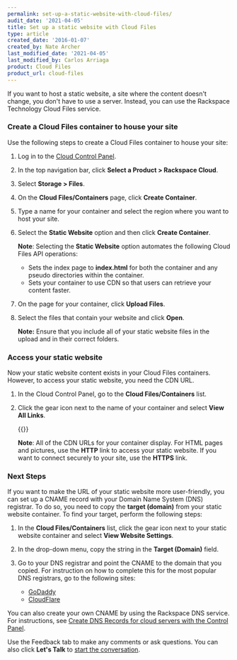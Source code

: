 ```yaml
---
permalink: set-up-a-static-website-with-cloud-files/
audit_date: '2021-04-05'
title: Set up a static website with Cloud Files
type: article
created_date: '2016-01-07'
created_by: Nate Archer
last_modified_date: '2021-04-05'
last_modified_by: Carlos Arriaga
product: Cloud Files
product_url: cloud-files
---
```


If you want to host a static website, a site where the content doesn't
change, you don't have to use a server. Instead, you can use the
Rackspace Technology Cloud Files service.

### Create a Cloud Files container to house your site

Use the following steps to create a Cloud Files container to house your site:

1.  Log in to the [Cloud Control Panel](https://login.rackspace.com/).

2.  In the top navigation bar, click **Select a Product > Rackspace Cloud**.

3.  Select **Storage > Files**.

4.  On the **Cloud Files/Containers** page, click **Create Container**.

5.  Type a name for your container and select the region where you want
    to host your site.

6.  Select the **Static Website** option and then click
    **Create Container**.

    **Note**: Selecting the **Static Website** option automates the
    following Cloud Files API operations:
    -   Sets the index page to **index.html** for both the container and
        any pseudo directories within the container.
    -   Sets your container to use CDN so that users can retrieve your
        content faster.

7.  On the page for your container, click **Upload Files**.

8.  Select the files that contain your website and click **Open**.

    **Note:** Ensure that you include all of your static website files
    in the upload and in their correct folders.

### Access your static website

Now your static website content exists in your Cloud Files
containers. However, to access your static website, you need the CDN
URL.

1.  In the Cloud Control Panel, go to the **Cloud Files/Containers** list.

2.  Click the gear icon next to the name of your container and select
    **View All Links**.

    {{<image src="set-up-static-view-all-links.png" alt="" title="">}}

    **Note**: All of the CDN URLs for your container display. For HTML pages
    and pictures, use the **HTTP** link to access your static website. If
    you want to connect securely to your site, use the **HTTPS**
    link.

### Next Steps

If you want to make the URL of your static website more user-friendly,
you can set up a CNAME record with your Domain Name System (DNS) registrar.
To do so, you need to copy the **target (domain)** from your static
website container. To find your target, perform the following steps:

1.  In the **Cloud Files/Containers** list, click the gear icon next to
    your static website container and select **View Website Settings**.

2.  In the drop-down menu, copy the string in the **Target (Domain)**
    field.

3.  Go to your DNS registrar and point the CNAME to the domain that
    you copied. For instruction on how to complete this for the most
    popular DNS registrars, go to the following sites:

    - [GoDaddy](https://www.godaddy.com/help/add-a-cname-record-19236)
    - [CloudFlare](https://support.cloudflare.com/hc/en-us/articles/200168706-How-do-I-do-CNAME-setup-)

You can also create your own CNAME by using the Rackspace DNS service. For
instructions, see [Create DNS Records for cloud servers with the Control Panel](/support/how-to/create-dns-records-for-cloud-servers-with-the-control-panel).

Use the Feedback tab to make any comments or ask questions. You can also click
**Let's Talk** to [start the conversation](https://www.rackspace.com/). 
